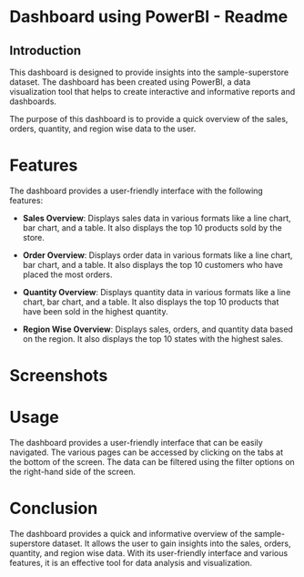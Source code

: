 # Dashboard using PowerBI - Readme
## Introduction

This dashboard is designed to provide insights into the sample-superstore dataset. The dashboard has been created using PowerBI, a data visualization tool that helps to create interactive and informative reports and dashboards.

The purpose of this dashboard is to provide a quick overview of the sales, orders, quantity, and region wise data to the user.

# Features

The dashboard provides a user-friendly interface with the following features:

+ **Sales Overview**: Displays sales data in various formats like a line chart, bar chart, and a table. It also displays the top 10 products sold by the store.

+ **Order Overview**: Displays order data in various formats like a line chart, bar chart, and a table. It also displays the top 10 customers who have placed the most orders.

+ **Quantity Overview**: Displays quantity data in various formats like a line chart, bar chart, and a table. It also displays the top 10 products that have been sold in the highest quantity.

+ **Region Wise Overview**: Displays sales, orders, and quantity data based on the region. It also displays the top 10 states with the highest sales.

# Screenshots

# Usage
The dashboard provides a user-friendly interface that can be easily navigated. The various pages can be accessed by clicking on the tabs at the bottom of the screen. The data can be filtered using the filter options on the right-hand side of the screen.

# Conclusion
The dashboard provides a quick and informative overview of the sample-superstore dataset. It allows the user to gain insights into the sales, orders, quantity, and region wise data. With its user-friendly interface and various features, it is an effective tool for data analysis and visualization.
